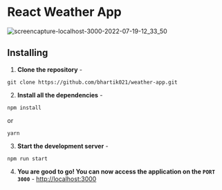 # React Weather App

![screencapture-localhost-3000-2022-07-19-12_33_50](https://user-images.githubusercontent.com/75694208/179687343-cb3945f5-f1ca-4627-ad50-623d7eb9e03a.png)

## Installing 

1. **Clone the repository** - 
```
git clone https://github.com/bhartik021/weather-app.git
```

2. **Install all the dependencies** -
```
npm install
```

or

```
yarn
```

3. **Start the development server** - 

```
npm run start
```

4. **You are good to go! You can now access the application on the `PORT 3000`** - [http://localhost:3000](http://localhost:3000)
